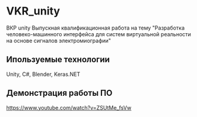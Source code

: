# VKR_unity
ВКР unity
Выпускная квалификационная работа на тему "Разработка человеко-машинного интерфейса для систем виртуальной реальности на основе сигналов электромиографии"
## Ипользуемые технологии
Unity, C#, Blender, Keras.NET
## Демонстрация работы ПО
https://www.youtube.com/watch?v=ZSUtMe_fsVw
